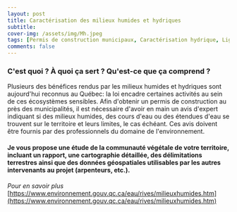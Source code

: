 ```yaml
---
layout: post
title: Caractérisation des milieux humides et hydriques
subtitle:
cover-img: /assets/img/Mh.jpeg
tags: [Permis de construction municipaux, Caractérisation hydrique, Ligne naturelle des hautes eaux, LNHE]
comments: false
---
```


### C'est quoi ? À quoi ça sert ? Qu'est-ce que ça comprend ?

Plusieurs des bénéfices rendus par les milieux humides et hydriques sont aujourd'hui reconnus au Québec: la loi encadre certaines activités au sein de ces écosystèmes sensibles. Afin d'obtenir un permis de construction au près des municipalités, il est nécessaire d'avoir en main un avis d'expert indiquant si des milieux humides, des cours d'eau ou des étendues d'eau se trouvent sur le territoire et leurs limites, le cas échéant. Ces avis doivent être fournis par des professionnels du domaine de l'environnement. 

#### Je vous propose une étude de la communauté végétale de votre territoire, incluant un rapport, une cartographie détaillée, des délimitations terrestres ainsi que des données géospatiales utilisables par les autres intervenants au projet (arpenteurs, etc.).


*Pour en savoir plus*  
[https://www.environnement.gouv.qc.ca/eau/rives/milieuxhumides.htm](https://www.environnement.gouv.qc.ca/eau/rives/milieuxhumides.htm)
